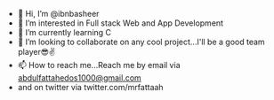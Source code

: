 - 👋 Hi, I’m @ibnbasheer
- 👀 I’m interested in Full stack Web and App Development
- 🌱 I’m currently learning C
- 💞️ I’m looking to collaborate on any cool project...I'll be a good team player😎✌️
- 📫 How to reach me...Reach me by email via abdulfattahedos1000@gmail.com 
- and on twitter via twitter.com/mrfattaah 

<!---
ibnbasheer/ibnbasheer is a ✨ special ✨ repository because its `README.md` (this file) appears on your GitHub profile.
You can click the Preview link to take a look at your changes.
--->
